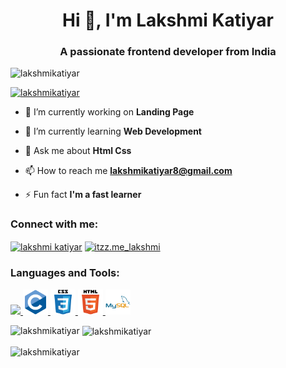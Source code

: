 <h1 align="center">Hi 👋, I'm Lakshmi Katiyar</h1>
<h3 align="center">A passionate frontend developer from India</h3>

<p align="left"> <img src="https://komarev.com/ghpvc/?username=lakshmikatiyar&label=Profile%20views&color=0e75b6&style=flat" alt="lakshmikatiyar" /> </p>

<p align="left"> <a href="https://github.com/ryo-ma/github-profile-trophy"><img src="https://github-profile-trophy.vercel.app/?username=lakshmikatiyar" alt="lakshmikatiyar" /></a> </p>

- 🔭 I’m currently working on **Landing Page**

- 🌱 I’m currently learning **Web Development**

- 💬 Ask me about **Html Css**

- 📫 How to reach me **lakshmikatiyar8@gmail.com**

- ⚡ Fun fact **I'm a fast learner**

<h3 align="left">Connect with me:</h3>
<p align="left">
<a href="https://linkedin.com/in/lakshmi katiyar" target="blank"><img align="center" src="https://raw.githubusercontent.com/rahuldkjain/github-profile-readme-generator/master/src/images/icons/Social/linked-in-alt.svg" alt="lakshmi katiyar" height="30" width="40" /></a>
<a href="https://instagram.com/itzz.me_lakshmi" target="blank"><img align="center" src="https://raw.githubusercontent.com/rahuldkjain/github-profile-readme-generator/master/src/images/icons/Social/instagram.svg" alt="itzz.me_lakshmi" height="30" width="40" /></a>
</p>

<h3 align="left">Languages and Tools:</h3>
<p align="left"> <a href="https://getbootstrap.com" target="_blank" rel="noreferrer"> <img src="https://upload.wikimedia.org/wikipedia/commons/6/62/CSS3_logo.svg"> <img src="https://raw.githubusercontent.com/devicons/devicon/master/icons/c/c-original.svg" alt="c" width="40" height="40"/> </a> <a href="https://www.w3schools.com/css/" target="_blank" rel="noreferrer"> <img src="https://raw.githubusercontent.com/devicons/devicon/master/icons/css3/css3-original-wordmark.svg" alt="css3" width="40" height="40"/> </a> <a href="https://www.w3.org/html/" target="_blank" rel="noreferrer"> <img src="https://raw.githubusercontent.com/devicons/devicon/master/icons/html5/html5-original-wordmark.svg" alt="html5" width="40" height="40"/> </a> <a href="https://www.mysql.com/" target="_blank" rel="noreferrer"> <img src="https://raw.githubusercontent.com/devicons/devicon/master/icons/mysql/mysql-original-wordmark.svg" alt="mysql" width="40" height="40"/> </a> </p>

<p><img align="left" src="https://github-readme-stats.vercel.app/api/top-langs?username=lakshmikatiyar&show_icons=true&locale=en&layout=compact" alt="lakshmikatiyar" /></p>

<p>&nbsp;<img align="center" src="https://github-readme-stats.vercel.app/api?username=lakshmikatiyar&show_icons=true&locale=en" alt="lakshmikatiyar" /></p>

<p><img align="center" src="https://github-readme-streak-stats.herokuapp.com/?user=lakshmikatiyar&" alt="lakshmikatiyar" /></p>
